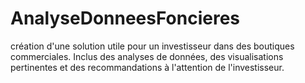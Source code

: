 # AnalyseDonneesFoncieres
création d'une solution utile pour un investisseur dans des boutiques commerciales. Inclus des analyses de données, des visualisations pertinentes et des recommandations à l'attention de l'investisseur.
